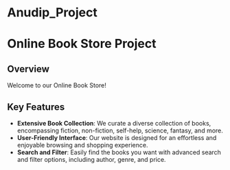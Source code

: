 # Anudip_Project
# Online Book Store Project

## Overview
Welcome to our Online Book Store! 

## Key Features
- **Extensive Book Collection**: We curate a diverse collection of books, encompassing fiction, non-fiction, self-help, science, fantasy, and more.
- **User-Friendly Interface**: Our website is designed for an effortless and enjoyable browsing and shopping experience.
- **Search and Filter**: Easily find the books you want with advanced search and filter options, including author, genre, and price.

